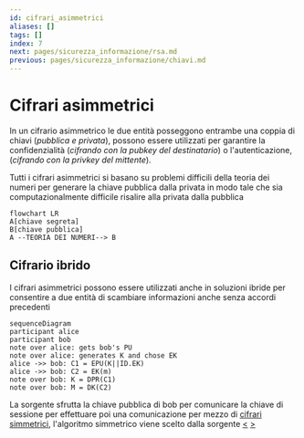 ```yaml
---
id: cifrari_asimmetrici
aliases: []
tags: []
index: 7
next: pages/sicurezza_informazione/rsa.md
previous: pages/sicurezza_informazione/chiavi.md
---
```


# Cifrari asimmetrici

In un cifrario asimmetrico le due entità posseggono entrambe una coppia di chiavi (*pubblica e privata*), possono essere utilizzati per garantire la confidenzialità (*cifrando con la pubkey del destinatario*) o l'autenticazione, (*cifrando con la privkey del mittente*).

Tutti i cifrari asimmetrici si basano su problemi difficili della teoria dei numeri per generare la chiave pubblica dalla privata in modo tale che sia computazionalmente difficile risalire alla privata dalla pubblica

```mermaid
flowchart LR
A[chiave segreta]
B[chiave pubblica]
A --TEORIA DEI NUMERI--> B
```

## Cifrario ibrido

I cifrari asimmetrici possono essere utilizzati anche in soluzioni ibride per consentire a due entità di scambiare informazioni anche senza accordi precedenti

```mermaid
sequenceDiagram
participant alice
participant bob
note over alice: gets bob's PU
note over alice: generates K and chose EK
alice ->> bob: C1 = EPU(K||ID.EK)
alice ->> bob: C2 = EK(m)
note over bob: K = DPR(C1)
note over bob: M = DK(C2)
```

La sorgente sfrutta la chiave pubblica di bob per comunicare la chiave di sessione per effettuare poi una comunicazione per mezzo di [cifrari simmetrici](pages/sicurezza_informazione/cifrari_simmetrici.md#cifrari%20simmetrici), l'algoritmo simmetrico viene scelto dalla sorgente
[<](pages/sicurezza_informazione/chiavi.md) [>](pages/sicurezza_informazione/rsa.md)
